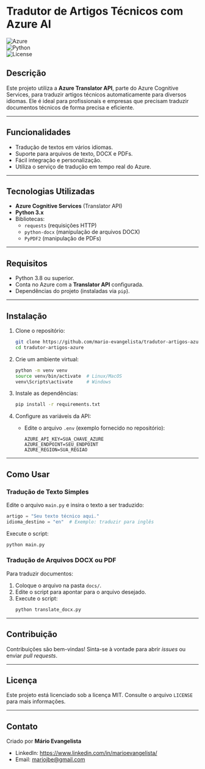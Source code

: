 # **Tradutor de Artigos Técnicos com Azure AI**

![Azure](https://img.shields.io/badge/Azure-Translator-blue)  
![Python](https://img.shields.io/badge/Python-3.x-blue)  
![License](https://img.shields.io/badge/license-MIT-green)

## **Descrição**
Este projeto utiliza a **Azure Translator API**, parte do Azure Cognitive Services, para traduzir artigos técnicos automaticamente para diversos idiomas. Ele é ideal para profissionais e empresas que precisam traduzir documentos técnicos de forma precisa e eficiente.

---

## **Funcionalidades**
- Tradução de textos em vários idiomas.
- Suporte para arquivos de texto, DOCX e PDFs.
- Fácil integração e personalização.
- Utiliza o serviço de tradução em tempo real do Azure.

---

## **Tecnologias Utilizadas**
- **Azure Cognitive Services** (Translator API)
- **Python 3.x**
- Bibliotecas:
  - `requests` (requisições HTTP)
  - `python-docx` (manipulação de arquivos DOCX)
  - `PyPDF2` (manipulação de PDFs)

---

## **Requisitos**
- Python 3.8 ou superior.
- Conta no Azure com a **Translator API** configurada.
- Dependências do projeto (instaladas via `pip`).

---

## **Instalação**

1. Clone o repositório:
   ```bash
   git clone https://github.com/mario-evangelista/tradutor-artigos-azure.git
   cd tradutor-artigos-azure
   ```

2. Crie um ambiente virtual:
   ```bash
   python -m venv venv
   source venv/bin/activate  # Linux/MacOS
   venv\Scripts\activate     # Windows
   ```

3. Instale as dependências:
   ```bash
   pip install -r requirements.txt
   ```

4. Configure as variáveis da API:
   - Edite o arquivo `.env` (exemplo fornecido no repositório):
     ```
     AZURE_API_KEY=SUA_CHAVE_AZURE
     AZURE_ENDPOINT=SEU_ENDPOINT
     AZURE_REGION=SUA_REGIAO
     ```

---

## **Como Usar**

### Tradução de Texto Simples
Edite o arquivo `main.py` e insira o texto a ser traduzido:
```python
artigo = "Seu texto técnico aqui."
idioma_destino = "en"  # Exemplo: traduzir para inglês
```
Execute o script:
```bash
python main.py
```

### Tradução de Arquivos DOCX ou PDF
Para traduzir documentos:
1. Coloque o arquivo na pasta `docs/`.
2. Edite o script para apontar para o arquivo desejado.
3. Execute o script:
   ```bash
   python translate_docx.py
   ```

---

## **Contribuição**
Contribuições são bem-vindas! Sinta-se à vontade para abrir *issues* ou enviar *pull requests*.

---

## **Licença**
Este projeto está licenciado sob a licença MIT. Consulte o arquivo `LICENSE` para mais informações.

---

## **Contato**
Criado por **Mário Evangelista**  
- LinkedIn: https://www.linkedin.com/in/marioevangelista/ 
- Email: mariojbe@gmail.com
